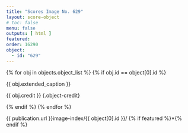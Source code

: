 ```yaml
---
title: "Scores Image No. 629"
layout: score-object
# toc: false
menu: false
outputs: [ html ]
featured: 
order: 16290
object:
  - id: "629"
---
```


{% for obj in objects.object_list %}
{% if obj.id == object[0].id %}

{{ obj.extended_caption }}

{{ obj.credit }} {.object-credit}

{% endif %}
{% endfor %}

<div class="object-credit object-url is-print-only">

{{ publication.url }}image-index/{{ object[0].id }}/ {% if featured %}*{% endif %}

</div>

